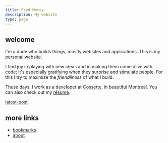 ```yaml
---
title: Fred Mercy
description: My website
type: page
---
```


## welcome

I'm a dude who builds things, mostly websites and applications. This is my personal website.

I find joy in playing with new ideas and in making them come alive with code; it's especially gratifying when they surprise and stimulate people. For this I try to maximize the *friendliness* of what I build.

These days, I work as a developer at [Cossette](https://cossette.com), in beautiful Montréal. You can also check out my [résumé](/resume).

[latest-post]()

## more links

- [bookmarks](/bookmarks)
- [about](/about)
